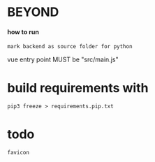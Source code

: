 # BEYOND

#### how to run

    mark backend as source folder for python

vue entry point MUST be "src/main.js"

# build requirements with
    
    pip3 freeze > requirements.pip.txt

# todo
    favicon
